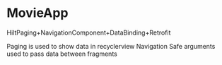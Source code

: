 # MovieApp
HiltPaging+NavigationComponent+DataBinding+Retrofit

Paging is used to show data in recyclerview
Navigation Safe arguments used to pass data between fragments
